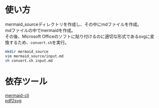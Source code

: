 # 使い方
mermaid_sourceディレクトリを作成し、その中にmdファイルを作成。  
mdファイルの中でmermaidを作成。  
その後、Microsoft Officeのソフトに貼り付けるのに適切な形式であるsvgに変換するため、`convert.sh`を実行。 
```bash
mkdir mermaid_source
vim mermaid_source/input.md
sh convert.sh input.md
```

# 依存ツール
[mermaid-cli](https://github.com/mermaid-js/mermaid-cli)  
[pdf2svg](https://github.com/dawbarton/pdf2svg)